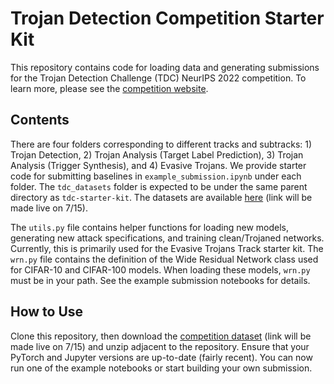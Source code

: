 # Trojan Detection Competition Starter Kit

This repository contains code for loading data and generating submissions for the Trojan Detection Challenge (TDC) NeurIPS 2022 competition. To learn more, please see the [competition website](https://trojandetection.ai/).

## Contents

There are four folders corresponding to different tracks and subtracks: 1) Trojan Detection, 2) Trojan Analysis (Target Label Prediction), 3) Trojan Analysis (Trigger Synthesis), and 4) Evasive Trojans. We provide starter code for submitting baselines in `example_submission.ipynb` under each folder. The `tdc_datasets` folder is expected to be under the same parent directory as `tdc-starter-kit`. The datasets are available [here](https://www.example.com/) (link will be made live on 7/15).

The `utils.py` file contains helper functions for loading new models, generating new attack specifications, and training clean/Trojaned networks. Currently, this is primarily used for the Evasive Trojans Track starter kit. The `wrn.py` file contains the definition of the Wide Residual Network class used for CIFAR-10 and CIFAR-100 models. When loading these models, `wrn.py` must be in your path. See the example submission notebooks for details.

## How to Use

Clone this repository, then download the [competition dataset](https://www.example.com/) (link will be made live on 7/15) and unzip adjacent to the repository. Ensure that your PyTorch and Jupyter versions are up-to-date (fairly recent). You can now run one of the example notebooks or start building your own submission.
